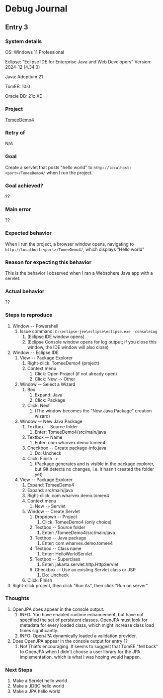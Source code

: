 # Debug Journal

## Entry 3

### System details

OS: Windows 11 Professional

Eclipse: "Eclipse IDE for Enterprise Java and Web Developers" Version: 2024-12 (4.34.0)

Java: Adoptium 21

TomEE: 10.0

Oracle DB: 21c XE

### Project

[TomeeDemo4](https://github.com/wharvex/TomeeDemo4)

### Retry of

N/A

### Goal

Create a servlet that posts "hello world" to `http://localhost:<port>/TomeeDemo4/` when I run the project.

### Goal achieved?

??

### Main error

??

### Expected behavior

When I run the project, a browser window opens, navigating to `http://localhost:<port>/TomeeDemo4/`, which displays "Hello world"

### Reason for expecting this behavior

This is the behavior I observed when I ran a Websphere Java app with a servlet.

### Actual behavior

??

### Steps to reproduce

1. Window -- Powershell
    1. Issue command: `C:\eclipse-jee\eclipse\eclipse.exe -consoleLog`
        1. (Eclipse IDE window opens)
        1. (Eclipse Console window opens for log output; if you close this window, the IDE window will also close)
1. Window -- Eclipse IDE
    1. View -- Package Explorer
        1. Right-click: TomeeDemo4 (project)
        1. Context menu
            1. Click: Open Project (if not already open)
            1. Click: New `->` Other
    1. Window -- Select a Wizard
        1. Box
            1. Expand: Java
            1. Click: Package
        1. Click: Next
            1. (The window becomes the "New Java Package" creation wizard)
    1. Window -- New Java Package
        1. Textbox -- Source folder
            1. Enter: TomeeDemo4/src/main/java
        1. Textbox -- Name
            1. Enter: com.wharvex.demo.tomee4
        1. Checkbox -- Create package-info.java
            1. Do: Uncheck
        1. Click: Finish `->` 
            1. (Package generates and is visible in the package explorer, but Git detects no changes, i.e. it hasn't created the folder yet)
    1. View -- Package Explorer
        1. Expand: TomeeDemo4
        1. Expand: src/main/java
        1. Right-click: com.wharvex.demo.tomee4
        1. Context menu
            1. New `->` Servlet
        1. Window -- Create Servlet
            1. Dropdown -- Project
                1. Click: TomeeDemo4 (only choice)
            1. Textbox -- Source folder
                1. Enter: /TomeeDemo4/src/main/java
            1. Textbox -- Java package
                1. Enter: com.wharvex.demo.tomee4
            1. Textbox -- Class name
                1. Enter: HelloWorldServlet
            1. Textbox -- Superclass
                1. Enter: jakarta.servlet.http.HttpServlet
            1. Checkbox -- Use an existing Servlet class or JSP
                1. Do: Uncheck
        1. Click: Finish
1. Right-click project, then click "Run As", then click "Run on server"

### Thoughts

1. OpenJPA does appear in the console output.
    1. INFO: You have enabled runtime enhancement, but have not specified the set of persistent classes.  OpenJPA must look for metadata for every loaded class, which might increase class load times significantly.
    1. INFO: OpenJPA dynamically loaded a validation provider.
1. Does OpenJPA appear in the console output for entry 1?
    1. No! That's encouraging. It seems to suggest that TomEE "fell back" to OpenJPA when I didn't choose a user library for the JPA implementation, which is what I was hoping would happen.

### Next Steps

1. Make a Servlet hello world
1. Make a JDBC hello world
1. Make a JPA hello world
